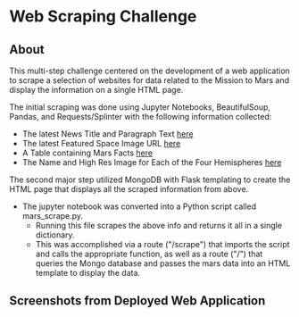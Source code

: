 # Web Scraping Challenge

## About

This multi-step challenge centered on the development of a web application to scrape a selection of websites for data related to the Mission to Mars and display the information on a single HTML page.

The initial scraping was done using Jupyter Notebooks, BeautifulSoup, Pandas, and Requests/Splinter with the following information collected:
   - The latest News Title and Paragraph Text [here](https://mars.nasa.gov/news/)
   - The latest Featured Space Image URL [here](https://data-class-jpl-space.s3.amazonaws.com/JPL_Space/index.html)
   - A Table containing Mars Facts [here](https://space-facts.com/mars/)
   - The Name and High Res Image for Each of the Four Hemispheres [here](https://astrogeology.usgs.gov/search/results?q=hemisphere+enhanced&k1=target&v1=Mars)

The second major step utilized MongoDB with Flask templating to create the HTML page that displays all the scraped information from above. 
   - The jupyter notebook was converted into a Python script called mars_scrape.py. 
      - Running this file scrapes the above info and returns it all in a single dictionary. 
      - This was accomplished via a route ("/scrape") that imports the script and calls the appropriate function, as well as a route ("/") that queries the Mongo database and passes the mars data into an HTML template to display the data.

## Screenshots from Deployed Web Application





